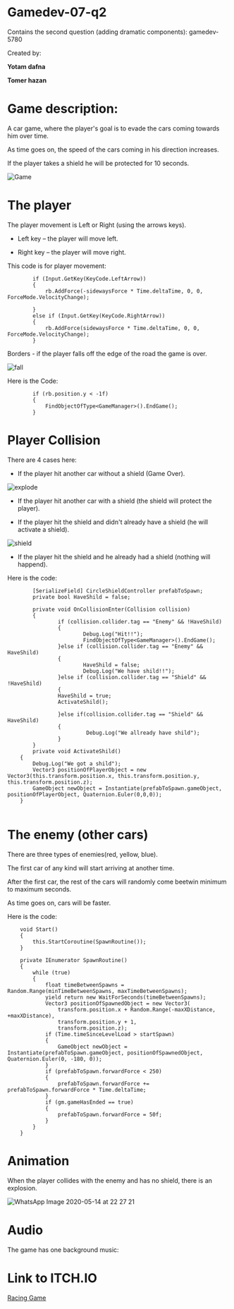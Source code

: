 # Gamedev-07-q2
Contains the second question (adding dramatic components): gamedev-5780

Created by:

**Yotam dafna**

**Tomer hazan**

# Game description: 
A car game, where the player's goal is to evade the cars coming towards him over time.

As time goes on, the speed of the cars coming in his direction increases.

If the player takes a shield he will be protected for 10 seconds.

![Game](https://user-images.githubusercontent.com/45067010/81974899-e4d44500-962e-11ea-8571-9170156c2b96.png)

# The player

The player movement is Left or Right (using the arrows keys).

* Left key – the player will move left. 

* Right key – the player will move right.

This code is for player movement:
```
        if (Input.GetKey(KeyCode.LeftArrow))
        {
            rb.AddForce(-sidewaysForce * Time.deltaTime, 0, 0, ForceMode.VelocityChange);

        }
        else if (Input.GetKey(KeyCode.RightArrow))
        {
            rb.AddForce(sidewaysForce * Time.deltaTime, 0, 0, ForceMode.VelocityChange);
        }
```
Borders - if the player falls off the edge of the road the game is over.

![fall](https://user-images.githubusercontent.com/45067010/81975735-2a454200-9630-11ea-9179-b0a6bbff7987.png)

Here is the Code:
```
        if (rb.position.y < -1f)
        {
            FindObjectOfType<GameManager>().EndGame();
        }
```

# Player Collision
There are 4 cases here:

* If the player hit another car without a shield (Game Over).

![explode](https://user-images.githubusercontent.com/45067010/81975839-4ba62e00-9630-11ea-90c7-96afce2cb383.png)

* If the player hit another car with a shield (the shield will protect the player).

* If the player hit the shield and didn't already have a shield (he will activate a shield).

![shield](https://user-images.githubusercontent.com/45067010/81975637-03870b80-9630-11ea-94fd-1b60f98664db.png)

* If the player hit the shield and he already had a shield (nothing will happend).

Here is the code:
```
        [SerializeField] CircleShieldController prefabToSpawn;
        private bool HaveShild = false;
        
        private void OnCollisionEnter(Collision collision)
        {
                if (collision.collider.tag == "Enemy" && !HaveShild)
                {
                        Debug.Log("Hit!!");
                        FindObjectOfType<GameManager>().EndGame();
                }else if (collision.collider.tag == "Enemy" && HaveShild)
                {
                        HaveShild = false;
                        Debug.Log("We have shild!!");
                }else if (collision.collider.tag == "Shield" && !HaveShild)
                {
                HaveShild = true;
                ActivateShild();
            
                }else if(collision.collider.tag == "Shield" && HaveShild)
                {
                         Debug.Log("We allready have shild");
                }
        }
        private void ActivateShild()
    {
        Debug.Log("We got a shild");
        Vector3 positionOfPlayerObject = new Vector3(this.transform.position.x, this.transform.position.y, this.transform.position.z);
        GameObject newObject = Instantiate(prefabToSpawn.gameObject, positionOfPlayerObject, Quaternion.Euler(0,0,0));
    }
        
```

# The enemy (other cars)

There are three types of enemies(red, yellow, blue).

The first car of any kind will start arriving at another time.

After the first car, the rest of the cars will randomly come beetwin minimum to maximum seconds.

As time goes on, cars will be faster.

Here is the code:
```
    void Start()
    {
        this.StartCoroutine(SpawnRoutine());
    }

    private IEnumerator SpawnRoutine()
    {
        while (true)
        {
            float timeBetweenSpawns = Random.Range(minTimeBetweenSpawns, maxTimeBetweenSpawns);
            yield return new WaitForSeconds(timeBetweenSpawns);
            Vector3 positionOfSpawnedObject = new Vector3(
                transform.position.x + Random.Range(-maxXDistance, +maxXDistance),
                transform.position.y + 1,
                transform.position.z);
            if (Time.timeSinceLevelLoad > startSpawn)
            {
                GameObject newObject = Instantiate(prefabToSpawn.gameObject, positionOfSpawnedObject, Quaternion.Euler(0, -180, 0));
            }
            if (prefabToSpawn.forwardForce < 250)
            {
                prefabToSpawn.forwardForce += prefabToSpawn.forwardForce * Time.deltaTime;
            }
            if (gm.gameHasEnded == true)
            {
                prefabToSpawn.forwardForce = 50f;
            }
        }
    }
```

# Animation

When the player collides with the enemy and has no shield, there is an explosion.

![WhatsApp Image 2020-05-14 at 22 27 21](https://user-images.githubusercontent.com/45067010/82049528-244a7200-96bf-11ea-9b36-9937e8caf7c8.jpeg)


# Audio

The game has one background music:

# Link to ITCH.IO

[Racing Game](https://yotamd.itch.io/tetrisracing)
